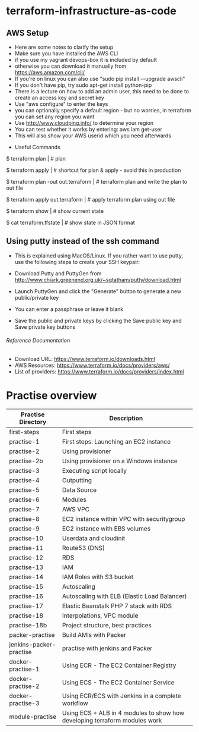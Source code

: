 # terraform-infrastructure-as-code

## AWS Setup

- Here are some notes to clarify the setup
- Make sure you have installed the AWS CLI
- if you use my vagrant devops-box it is included by default
- otherwise you can download it manually from https://aws.amazon.com/cli/
- If you're on linux you can also use "sudo pip install --upgrade awscli"
- If you don't have pip, try sudo apt-get install python-pip
- There is a lecture on how to add an admin user, this need to be done to create an access key and secret key
- Use "aws configure" to enter the keys
- you can optionally specify a default region - but no worries, in terraform you can set any region you want
- Use http://www.cloudping.info/ to determine your region
- You can test whether it works by entering: aws iam get-user
- This will also show your AWS userid which you need afterwards

* Useful Commands

$ terraform plan                          |        # plan

$ terraform apply                         |        # shortcut for plan & apply - avoid this in production

$ terraform plan -out out.terraform       | # terraform plan and write the plan to out file

$ terraform apply out.terraform            | # apply terraform plan using out file

$ terraform show                           |      # show current state

$ cat terraform.tfstate                    |      # show state in JSON format



## Using putty instead of the ssh command

- This is explained using MacOS/Linux. If you rather want to use putty, use the following steps to create your SSH keypair:

- Download Putty and PuttyGen from http://www.chiark.greenend.org.uk/~sgtatham/putty/download.html
- Launch PuttyGen and click the "Generate" button to generate a new public/private key
- You can enter a passphrase or leave it blank
- Save the public and private keys by clicking the Save public key and Save private key buttons


###### Reference Documentation

- Download URL: https://www.terraform.io/downloads.html
- AWS Resources: https://www.terraform.io/docs/providers/aws/
- List of providers: https://www.terraform.io/docs/providers/index.html


# Practise overview
Practise Directory | Description
------------ | -------------
first-steps | First steps
practise-1 | First steps: Launching an EC2 instance
practise-2 | Using provisioner
practise-2b | Using provisioner on a Windows instance
practise-3 | Executing script locally
practise-4 | Outputting
practise-5 | Data Source
practise-6 | Modules
practise-7 | AWS VPC
practise-8 | EC2 instance within VPC with securitygroup
practise-9 | EC2 instance with EBS volumes
practise-10 | Userdata and cloudinit
practise-11 | Route53 (DNS)
practise-12 | RDS
practise-13 | IAM
practise-14 | IAM Roles with S3 bucket
practise-15 | Autoscaling
practise-16 | Autoscaling with ELB (Elastic Load Balancer)
practise-17 | Elastic Beanstalk PHP 7 stack with RDS
practise-18 | Interpolations, VPC module
practise-18b | Project structure, best practices
packer-practise | Build AMIs with Packer
jenkins-packer-practise | practise with jenkins and Packer
docker-practise-1 | Using ECR - The EC2 Container Registry
docker-practise-2 | Using ECS - The EC2 Container Service
docker-practise-3 | Using ECR/ECS with Jenkins in a complete workflow
module-practise | Using ECS + ALB in 4 modules to show how developing terraform modules work
